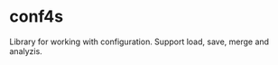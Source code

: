 conf4s
============

Library for working with configuration. Support load, save, merge and analyzis.
